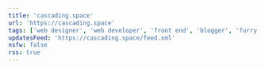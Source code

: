 ```yaml
---
title: 'cascading.space'
url: 'https://cascading.space'
tags: ['web designer', 'web developer', 'front end', 'blogger', 'furry', 'artist']
updatesFeed: 'https://cascading.space/feed.xml'
nsfw: false
rss: true
---
```

